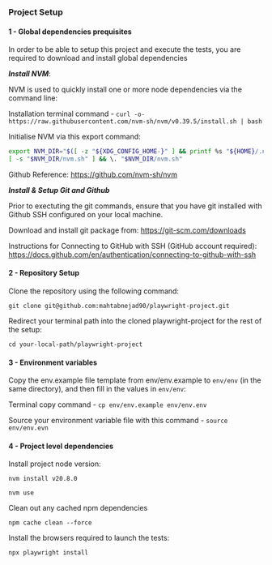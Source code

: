 ### Project Setup

#### 1 - Global dependencies prequisites

In order to be able to setup this project and execute the tests, you are required to download and install global dependencies

***Install NVM***:

NVM is used to quickly install one or more node dependencies via the command line:

Installation terminal command - `curl -o- https://raw.githubusercontent.com/nvm-sh/nvm/v0.39.5/install.sh | bash`

Initialise NVM via this export command: 

```bash
export NVM_DIR="$([ -z "${XDG_CONFIG_HOME-}" ] && printf %s "${HOME}/.nvm" || printf %s "${XDG_CONFIG_HOME}/nvm")"
[ -s "$NVM_DIR/nvm.sh" ] && \. "$NVM_DIR/nvm.sh"
```
Github Reference: https://github.com/nvm-sh/nvm

***Install & Setup Git and Github***

Prior to exectuting the git commands, ensure that you have git installed with Github SSH configured on your local machine.

Download and install git package from: https://git-scm.com/downloads

Instructions for Connecting to GitHub with SSH (GitHub account required): https://docs.github.com/en/authentication/connecting-to-github-with-ssh

#### 2 - Repository Setup

Clone the repository using the following command:

`git clone git@github.com:mahtabnejad90/playwright-project.git`

Redirect your terminal path into the cloned playwright-project for the rest of the setup:

`cd your-local-path/playwright-project`

#### 3 - Environment variables

Copy the env.example file template from env/env.example to `env/env` (in the same directory), and then fill in the values in `env/env`:

Terminal copy command - `cp env/env.example env/env.env`

Source your environment variable file with this command - `source env/env.evn`

#### 4 - Project level dependencies

Install project node version:

`nvm install v20.8.0`

`nvm use`

Clean out any cached npm dependencies

`npm cache clean --force`

Install the browsers required to launch the tests:

`npx playwright install`
